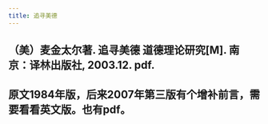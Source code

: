 ```yaml
---
title: 追寻美德
---
```


## （美）麦金太尔著. 追寻美德 道德理论研究[M]. 南京：译林出版社, 2003.12. pdf.
## 原文1984年版，后来2007年第三版有个增补前言，需要看看英文版。也有pdf。
